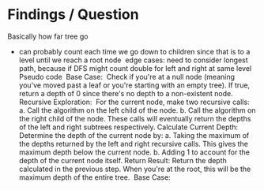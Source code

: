 # Findings / Question
Basically how far tree go
- can probably count each time we go down to children since that is to a level until we reach a root node
​
edge cases:
need to consider longest path, because if DFS might count double for left and right at same level
​
Pseudo code
​
Base Case:
​
Check if you're at a null node (meaning you've moved past a leaf or you're starting with an empty tree).
If true, return a depth of 0 since there's no depth to a non-existent node.
Recursive Exploration:
​
For the current node, make two recursive calls:
a. Call the algorithm on the left child of the node.
b. Call the algorithm on the right child of the node.
These calls will eventually return the depths of the left and right subtrees respectively.
Calculate Current Depth:
​
Determine the depth of the current node by:
a. Taking the maximum of the depths returned by the left and right recursive calls. This gives the maximum depth below the current node.
b. Adding 1 to account for the depth of the current node itself.
Return Result:
​
Return the depth calculated in the previous step. When you're at the root, this will be the maximum depth of the entire tree.
​
Base Case: